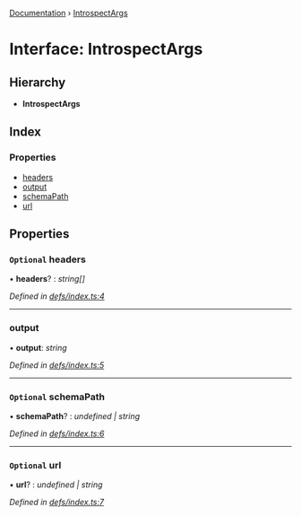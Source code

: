 [Documentation](../README.md) › [IntrospectArgs](introspectargs.md)

# Interface: IntrospectArgs

## Hierarchy

* **IntrospectArgs**

## Index

### Properties

* [headers](introspectargs.md#optional-headers)
* [output](introspectargs.md#output)
* [schemaPath](introspectargs.md#optional-schemapath)
* [url](introspectargs.md#optional-url)

## Properties

### `Optional` headers

• **headers**? : *string[]*

*Defined in [defs/index.ts:4](https://github.com/badbatch/graphql-box/blob/4864259/packages/cli/src/defs/index.ts#L4)*

___

###  output

• **output**: *string*

*Defined in [defs/index.ts:5](https://github.com/badbatch/graphql-box/blob/4864259/packages/cli/src/defs/index.ts#L5)*

___

### `Optional` schemaPath

• **schemaPath**? : *undefined | string*

*Defined in [defs/index.ts:6](https://github.com/badbatch/graphql-box/blob/4864259/packages/cli/src/defs/index.ts#L6)*

___

### `Optional` url

• **url**? : *undefined | string*

*Defined in [defs/index.ts:7](https://github.com/badbatch/graphql-box/blob/4864259/packages/cli/src/defs/index.ts#L7)*
